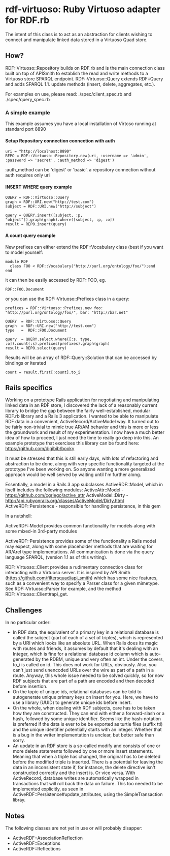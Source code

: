 # rdf-virtuoso: Ruby Virtuoso adapter for RDF.rb
The intent of this class is to act as an abstraction for clients wishing to connect and manipulate linked data stored in a Virtuoso Quad store.

## How?
RDF::Virtuoso::Repository builds on RDF.rb and is the main connection class built on top of APISmith to establish the read and write methods to a Virtuoso store SPARQL endpoint.
RDF::Virtuoso::Query extends RDF::Query and adds SPARQL 1.1. update methods (insert, delete, aggregates, etc.).

For examples on use, please read:
     ./spec/client_spec.rb 
and 
     ./spec/query_spec.rb 

### A simple example

This example assumes you have a local installation of Virtoso running at standard port 8890

#### Setup Repository connection connection with auth

    uri = "http://localhost:8890"
    REPO = RDF::Virtuoso::Repository.new(uri, :username => 'admin', :password => 'secret', :auth_method => 'digest')

:auth_method can be 'digest' or 'basic'. a repository connection without auth requires only uri

#### INSERT WHERE query example

    QUERY = RDF::Virtuoso::Query
    graph = RDF::URI.new("http://test.com")
    subject = RDF::URI.new("http://subject")

    query = QUERY.insert([subject, :p, "object"]).graph(graph).where([subject, :p, :o])
    result = REPO.insert(query)

#### A count query example

New prefixes can either extend the RDF::Vocabulary class (best if you want to model yourself:

    module RDF
      class FOO < RDF::Vocabulary("http://purl.org/ontology/foo/");end
    end

it can then be easily accessed by RDF::FOO, eg. 

    RDF::FOO.Document

or you can use the RDF::Virtuoso::Prefixes class in a query:

    prefixes = RDF::Virtuoso::Prefixes.new foo: "http://purl.org/ontology/foo/", bar: "http://bar.net"

    QUERY  = RDF::Virtuoso::Query
    graph  = RDF::URI.new("http://test.com")
    type   =  RDF::FOO.Document

    query  = QUERY.select.where([:s, type, :o]).count(:s).prefixes(prefixes).graph(graph)
    result = REPO.select(query)
    
Results will be an array of RDF::Query::Solution that can be accessed by bindings or iterated

    count = result.first[:count].to_i

## Rails specifics
Working on a prototype Rails application for negotiating and manipulating linked data in an RDF store, I discovered the lack of a reasonably current library to bridge the gap between the fairly well-established, modular RDF.rb library and a Rails 3 application. I wanted to be able to manipulate RDF data in a convenient, ActiveRecord/ActiveModel way. It turned out to be fairly non-trivial to mimic true AR/AM behavior and this is more or less the groundwork and result of my experimentation. I now have a much better idea of how to proceed, I just need the time to really go deep into this.
An example prototype that exercises this library can be found here: https://github.com/digibib/booky

It must be stressed that this is still early days, with lots of refactoring and abstraction to be done, along with very specific functionality targeted at the prototype I've been working on. So anyone wanting a more generalized approach would be well served by waiting until I'm further along.

Essentially, a model in a Rails 3 app subclasses ActiveRDF::Model, which in itself includes the following modules: 
ActiveAttr::Model - https://github.com/cgriego/active_attr
ActiveModel::Dirty - http://api.rubyonrails.org/classes/ActiveModel/Dirty.html
ActiveRDF::Persistence - responsible for handling persistence, in this gem

In a nutshell:

ActiveRDF::Model provides common functionality for models along with some mixed-in 3rd-party modules

ActiveRDF::Persistence provides some of the functionality a Rails model may expect, along with some placeholder methods that are waiting for AR/Arel type implementations. All communication is done via the query language SPARQL, (version 1.1 as of this writing).

RDF::Virtuoso::Client provides a rudimentary connection class for interacting with a Virtuoso server. It is inspired by API Smith (https://github.com/filtersquad/api_smith) which has some nice features, such as a convenient way to specify a Parser class for a given mimetype. See RDF::Virtuoso::Parser for example, and the method RDF::Virtuoso::Client#api_get.

## Challenges
In no particular order:

* In RDF data, the equivalent of a primary key in a relational database is called the subject (part of each of a set of triples), which is represented by a URI which looks like an absolute URL. When Rails does its magic with routes and friends, it assumes by default that it's dealing with an Integer, which is fine for a relational database id column which is auto-generated by the RDBM, unique and very often an int. Under the covers, to_i is called on id. This does not work for URLs, obviously. Also, you can't just send unencoded URLs over the wire as part of a path in a route. Anyway, this whole issue needed to be solved quickly, so for now RDF subjects that are part of a path are encoded and then decoded before insertion.
* On the topic of unique ids, relational databases can be told to autogenerate unique primary keys on insert for you. Here, we have to use a library (UUID) to generate unique ids before insert. 
* On the whole, when dealing with RDF subjects, care has to be taken how they are constructed. They can end with either a forward-slash or a hash, followed by some unique identifier. Seems like the hash-notation is preferred if the data is ever to be be exported as turtle files (suffix ttl) and the unique identifier potentially starts with an integer. Whether that is a bug in the writer implementation is unclear, but better safe than sorry.
* An update in an RDF store is a so-called modify and consists of one or more delete statements followed by one or more insert statements. Meaning that when a triple has changed, the original has to be deleted before the modified triple is inserted. There is a potential for leaving the data in an inconsistent state if, for instance, the delete directive isn't constructed correctly and the insert is. Or vice versa. With ActiveRecord, database writes are automatically wrapped in transactions that will roll back the data on failure. This too needed to be implemented explicitly, as seen in ActiveRDF::Persistence#update_attributes, using the SimpleTransaction libray.

## Notes
The following classes are not yet in use or will probably disapper:

* ActiveRDF::AssociationReflection
* ActiveRDF::Exceptions
* ActiveRDF::Reflections


 
